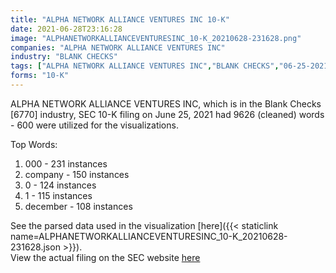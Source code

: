 ```yaml
---
title: "ALPHA NETWORK ALLIANCE VENTURES INC 10-K"
date: 2021-06-28T23:16:28
image: "ALPHANETWORKALLIANCEVENTURESINC_10-K_20210628-231628.png"
companies: "ALPHA NETWORK ALLIANCE VENTURES INC"
industry: "BLANK CHECKS"
tags: ["ALPHA NETWORK ALLIANCE VENTURES INC","BLANK CHECKS","06-25-2021","10-K"]
forms: "10-K"
---
```

ALPHA NETWORK ALLIANCE VENTURES INC, which is in the Blank Checks [6770] industry, SEC 10-K filing on June 25, 2021 had 9626 (cleaned) words - 600 were utilized for the visualizations.

Top Words:
1. 000 - 231 instances
2. company - 150 instances
3. 0 - 124 instances
4. 1 - 115 instances
5. december - 108 instances


See the parsed data used in the visualization [here]({{< staticlink name=ALPHANETWORKALLIANCEVENTURESINC_10-K_20210628-231628.json >}}).  
View the actual filing on the SEC website [here](https://www.sec.gov/Archives/edgar/data/1491829/0001477932-21-004268.txt)
